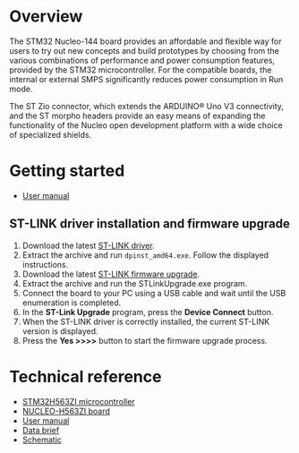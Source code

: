 # Overview

The STM32 Nucleo-144 board provides an affordable and flexible way for users to try out new concepts and build prototypes by choosing from the
various combinations of performance and power consumption features, provided by the STM32 microcontroller. For the compatible boards,
the internal or external SMPS significantly reduces power consumption in Run mode.

The ST Zio connector, which extends the ARDUINO® Uno V3 connectivity, and the ST morpho headers provide an easy means
of expanding the functionality of the Nucleo open development platform with a wide choice of specialized shields.

# Getting started

- [User manual](https://www.st.com/resource/en/user_manual/um3115-stm32h5-nucleo144-board-mb1404-stmicroelectronics.pdf)

## ST-LINK driver installation and firmware upgrade

1. Download the latest [ST-LINK driver](https://www.st.com/en/development-tools/stsw-link009.html).
2. Extract the archive and run `dpinst_amd64.exe`. Follow the displayed instructions.
3. Download the latest [ST-LINK firmware upgrade](https://www.st.com/en/development-tools/stsw-link007.html).
4. Extract the archive and run the STLinkUpgrade.exe program.
5. Connect the board to your PC using a USB cable and wait until the USB enumeration is completed.
6. In the **ST-Link Upgrade** program, press the **Device Connect** button.
7. When the ST-LINK driver is correctly installed, the current ST-LINK version is displayed.
8. Press the **Yes >>>>** button to start the firmware upgrade process.

# Technical reference

- [STM32H563ZI microcontroller](https://www.st.com/en/microcontrollers-microprocessors/stm32h563zi.html)
- [NUCLEO-H563ZI board](https://www.st.com/en/evaluation-tools/nucleo-h563zi.html)
- [User manual](https://www.st.com/resource/en/user_manual/um3115-stm32h5-nucleo144-board-mb1404-stmicroelectronics.pdf)
- [Data brief](https://www.st.com/resource/en/data_brief/nucleo-h563zi.pdf)
- [Schematic](https://www.st.com/resource/en/schematic_pack/mb1404-h563zi-c01-schematic.pdf)
